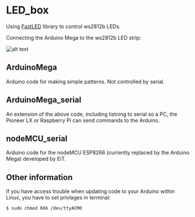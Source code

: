 # LED_box

Using [FastLED](https://github.com/FastLED/FastLED) library to control ws2812b LEDs.

Connecting the Arduino Mega to the ws2812b LED strip:

![alt text](https://cdn-learn.adafruit.com/assets/assets/000/030/892/medium640/leds_Wiring-Diagram.png "Arduino Mega to ws2812b LED strip")

## ArduinoMega
Arduino code for making simple patterns. Not controlled by serial. 

## ArduinoMega_serial
An extension of the above code, including listning to serial so a PC, the Pioneer LX or Raspberry Pi can send commands to the Arduino.

## nodeMCU_serial
Arduino code for the nodeMCU ESP8266 (currently replaced by the Arduino Mega) developed by EiT.

## Other information
If you have access trouble when updating code to your Arduino within Linux, you have to set privlages in terminal:
```
$ sudo chmod 666 /dev/ttyACM0
```
